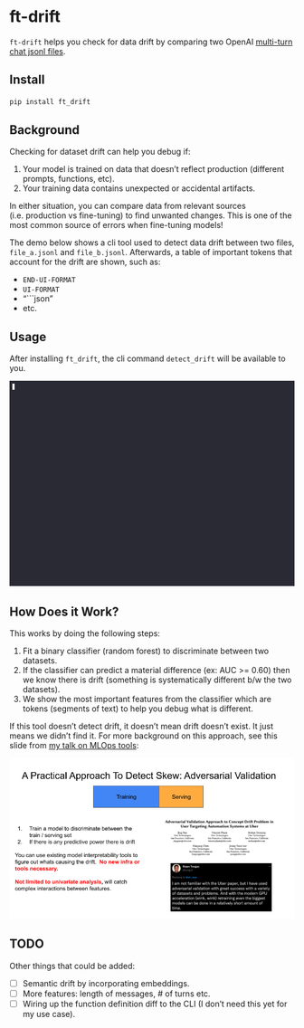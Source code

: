 # ft-drift


<!-- WARNING: THIS FILE WAS AUTOGENERATED! DO NOT EDIT! -->

`ft-drift` helps you check for data drift by comparing two OpenAI
[multi-turn chat jsonl
files](https://platform.openai.com/docs/guides/fine-tuning/preparing-your-dataset).

## Install

``` sh
pip install ft_drift
```

## Background

Checking for dataset drift can help you debug if:

1.  Your model is trained on data that doesn’t reflect production
    (different prompts, functions, etc).
2.  Your training data contains unexpected or accidental artifacts.

In either situation, you can compare data from relevant sources
(i.e. production vs fine-tuning) to find unwanted changes. This is one
of the most common source of errors when fine-tuning models!

The demo below shows a cli tool used to detect data drift between two
files, `file_a.jsonl` and `file_b.jsonl`. Afterwards, a table of
important tokens that account for the drift are shown, such as:

- `END-UI-FORMAT`
- `UI-FORMAT`
- “\`\`\`json”
- etc.

## Usage

After installing `ft_drift`, the cli command `detect_drift` will be
available to you.

![](drift_cli.gif)

## How Does it Work?

This works by doing the following steps:

1.  Fit a binary classifier (random forest) to discriminate between two
    datasets.
2.  If the classifier can predict a material difference (ex: AUC \>=
    0.60) then we know there is drift (something is systematically
    different b/w the two datasets).
3.  We show the most important features from the classifier which are
    tokens (segments of text) to help you debug what is different.

If this tool doesn’t detect drift, it doesn’t mean drift doesn’t exist.
It just means we didn’t find it. For more background on this approach,
see this slide from [my talk on MLOps
tools](https://www.youtube.com/watch?v=GHk5HMW4XMA):

![](drift_tfx.png)

## TODO

Other things that could be added:

- [ ] Semantic drift by incorporating embeddings.
- [ ] More features: length of messages, \# of turns etc.
- [ ] Wiring up the function definition diff to the CLI (I don’t need
  this yet for my use case).
